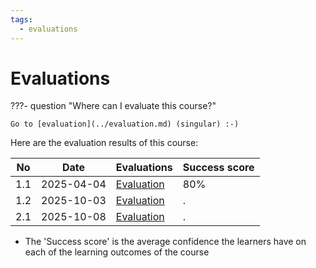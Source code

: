 ```yaml
---
tags:
  - evaluations
---
```


# Evaluations

???- question "Where can I evaluate this course?"

    Go to [evaluation](../evaluation.md) (singular) :-)

Here are the evaluation results of this course:

No |Date      |Evaluations                     |Success score
---|----------|--------------------------------|-------------
1.1|2025-04-04|[Evaluation](20250404/README.md)|80%
1.2|2025-10-03|[Evaluation](20251003/README.md)|.
2.1|2025-10-08|[Evaluation](20251008/README.md)|.

- The 'Success score' is the average confidence the learners
  have on each of the learning outcomes of the course
